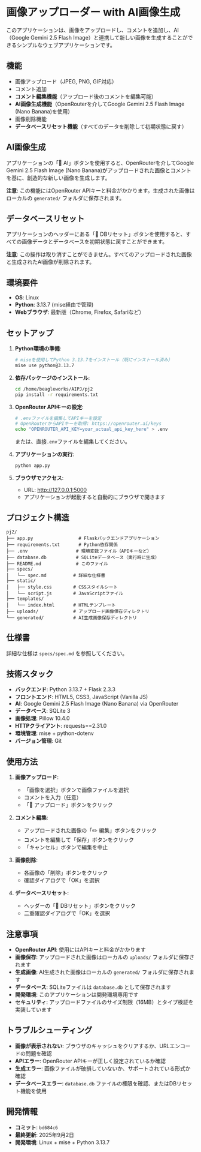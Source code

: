 # 画像アップローダー with AI画像生成

このアプリケーションは、画像をアップロードし、コメントを追加し、AI（Google Gemini 2.5 Flash Image）と連携して新しい画像を生成することができるシンプルなウェブアプリケーションです。

## 機能
- 画像アップロード（JPEG, PNG, GIF対応）
- コメント追加
- **コメント編集機能**（アップロード後のコメントを編集可能）
- **AI画像生成機能**（OpenRouterを介してGoogle Gemini 2.5 Flash Image (Nano Banana)を使用）
- 画像削除機能
- **データベースリセット機能**（すべてのデータを削除して初期状態に戻す）

## AI画像生成
アプリケーションの「🤖 AI」ボタンを使用すると、OpenRouterを介してGoogle Gemini 2.5 Flash Image (Nano Banana)がアップロードされた画像とコメントを基に、創造的な新しい画像を生成します。

**注意**: この機能にはOpenRouter APIキーと料金がかかります。生成された画像はローカルの `generated/` フォルダに保存されます。

## データベースリセット
アプリケーションのヘッダーにある「🔄 DBリセット」ボタンを使用すると、すべての画像データとデータベースを初期状態に戻すことができます。

**注意**: この操作は取り消すことができません。すべてのアップロードされた画像と生成されたAI画像が削除されます。

## 環境要件
- **OS**: Linux
- **Python**: 3.13.7 (mise経由で管理)
- **Webブラウザ**: 最新版（Chrome, Firefox, Safariなど）

## セットアップ
1. **Python環境の準備**:
   ```bash
   # miseを使用してPython 3.13.7をインストール（既にインストール済み）
   mise use python@3.13.7
   ```

2. **依存パッケージのインストール**:
   ```bash
   cd /home/beagleworks/AIPJ/pj2
   pip install -r requirements.txt
   ```

3. **OpenRouter APIキーの設定**:
   ```bash
   # .envファイルを編集してAPIキーを設定
   # OpenRouterからAPIキーを取得: https://openrouter.ai/keys
   echo "OPENROUTER_API_KEY=your_actual_api_key_here" > .env
   ```
   
   または、直接`.env`ファイルを編集してください。

4. **アプリケーションの実行**:
   ```bash
   python app.py
   ```

5. **ブラウザでアクセス**:
   - URL: http://127.0.0.1:5000
   - アプリケーションが起動すると自動的にブラウザで開きます

## プロジェクト構造
```
pj2/
├── app.py                 # Flaskバックエンドアプリケーション
├── requirements.txt       # Python依存関係
├── .env                  # 環境変数ファイル（APIキーなど）
├── database.db           # SQLiteデータベース（実行時に生成）
├── README.md             # このファイル
├── specs/
│   └── spec.md          # 詳細な仕様書
├── static/
│   ├── style.css        # CSSスタイルシート
│   └── script.js        # JavaScriptファイル
├── templates/
│   └── index.html       # HTMLテンプレート
├── uploads/             # アップロード画像保存ディレクトリ
└── generated/           # AI生成画像保存ディレクトリ
```

## 仕様書
詳細な仕様は `specs/spec.md` を参照してください。

## 技術スタック
- **バックエンド**: Python 3.13.7 + Flask 2.3.3
- **フロントエンド**: HTML5, CSS3, JavaScript (Vanilla JS)
- **AI**: Google Gemini 2.5 Flash Image (Nano Banana) via OpenRouter
- **データベース**: SQLite 3
- **画像処理**: Pillow 10.4.0
- **HTTPクライアント**: requests==2.31.0
- **環境管理**: mise + python-dotenv
- **バージョン管理**: Git

## 使用方法
1. **画像アップロード**:
   - 「画像を選択」ボタンで画像ファイルを選択
   - コメントを入力（任意）
   - 「🚀 アップロード」ボタンをクリック

2. **コメント編集**:
   - アップロードされた画像の「✏️ 編集」ボタンをクリック
   - コメントを編集して「保存」ボタンをクリック
   - 「キャンセル」ボタンで編集を中止

3. **画像削除**:
   - 各画像の「削除」ボタンをクリック
   - 確認ダイアログで「OK」を選択

4. **データベースリセット**:
   - ヘッダーの「🔄 DBリセット」ボタンをクリック
   - 二重確認ダイアログで「OK」を選択

## 注意事項
- **OpenRouter API**: 使用にはAPIキーと料金がかかります
- **画像保存**: アップロードされた画像はローカルの `uploads/` フォルダに保存されます
- **生成画像**: AI生成された画像はローカルの `generated/` フォルダに保存されます
- **データベース**: SQLiteファイルは `database.db` として保存されます
- **開発環境**: このアプリケーションは開発環境専用です
- **セキュリティ**: アップロードファイルのサイズ制限（16MB）とタイプ検証を実装しています

## トラブルシューティング
- **画像が表示されない**: ブラウザのキャッシュをクリアするか、URLエンコードの問題を確認
- **APIエラー**: OpenRouter APIキーが正しく設定されているか確認
- **生成エラー**: 画像ファイルが破損していないか、サポートされている形式か確認
- **データベースエラー**: `database.db` ファイルの権限を確認、またはDBリセット機能を使用

## 開発情報
- **コミット**: `bd684c6`
- **最終更新**: 2025年9月2日
- **開発環境**: Linux + mise + Python 3.13.7
